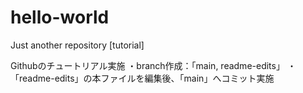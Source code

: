 # hello-world
Just another repository [tutorial]

Githubのチュートリアル実施
・branch作成：「main, readme-edits」
・「readme-edits」の本ファイルを編集後、「main」へコミット実施
